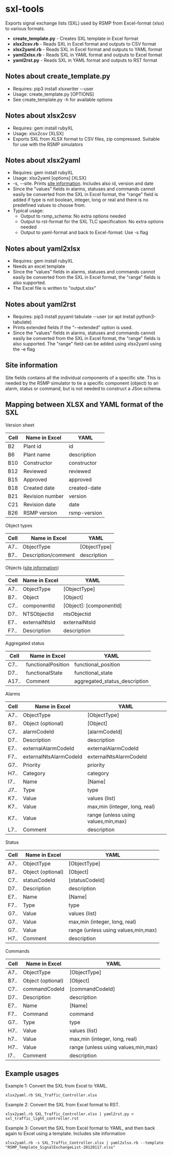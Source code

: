 sxl-tools
=========

Exports signal exchange lists (SXL) used by RSMP from Excel-format (xlsx) to
various formats.

* **create_template.py** - Creates SXL template in Excel format
* **xlsx2csv.rb**  - Reads SXL in Excel format and outputs to CSV format
* **xlsx2yaml.rb** - Reads SXL in Excel format and outputs to YAML format
* **yaml2xlsx.rb** - Reads SXL in YAML format and outputs to Excel format
* **yaml2rst.py**  - Reads SXL in YAML format and outputs to RST format

Notes about create_template.py
------------------------------
* Requires: pip3 install xlsxwriter --user
* Usage: create_template.py [OPTIONS]
* See create_template.py -h for available options

Notes about xlsx2csv
--------------------

* Requires: gem install rubyXL
* Usage: xlsx2csv [XLSX]
* Exports SXL from XLSX format to CSV files, zip compressed.
  Suitable for use with the RSMP simulators

Notes about xlsx2yaml
---------------------

* Requires: gem install rubyXL
* Usage: xlsx2yaml [options] [XLSX]
* -s, --site. Prints [site information](#site). Includes also id, version and date
* Since the "values" fields in alarms, statuses and commands cannot easily
  be converted from the SXL in Excel format, the "range" field is added if type
  is not boolean, integer, long or real and there is no predefined values to choose from.
* Typical usage:
  * Output to rsmp_schema: No extra options needed
  * Output to rst-format for the SXL TLC specification: No extra options needed
  * Output to yaml-format and back to Excel-format: Use -s flag

Notes about yaml2xlsx
---------------------

* Requires: gem install rubyXL
* Needs an excel template
* Since the "values" fields in alarms, statuses and commands cannot easily
  be converted from the SXL in Excel format, the "range" fields is also
  supported.
* The Excel file is written to "output.xlsx"


Notes about yaml2rst
--------------------

* Requires: pip3 install pyyaml tabulate --user (or apt install python3-tabulate)
* Prints extended fields if the "--extended" option is used.
* Since the "values" fields in alarms, statuses and commands cannot easily
  be converted from the SXL in Excel format, the "range" fields is also
  supported. The "range" field can be added using xlsx2yaml using the -e flag

<a name="site"></a>
Site information
----------------
Site fields contains all the individual components of a specific site. This
is needed by the RSMP simulator to tie a specific component (object) to an
alarm, status or command, but is not needed to construct a JSon schema.

Mapping between XLSX and YAML format of the SXL
-----------------------------------------------
Version sheet

| Cell 	| Name in Excel   	| YAML         	|
|------	|-----------------	|--------------	|
| B2   	| Plant id        	| id           	|
| B6   	| Plant name      	| description  	|
| B10  	| Constructor     	| constructor  	|
| B12  	| Reviewed        	| reviewed     	|
| B15  	| Approved        	| approved     	|
| B18  	| Created date    	| created-date 	|
| B21  	| Revision number 	| version      	|
| C21  	| Revision date   	| date         	|
| B26  	| RSMP version    	| rsmp-version 	|

Object types

| Cell 	| Name in Excel       	| YAML         	|
|------	|---------------------	|--------------	|
| A7.. 	| ObjectType          	| [ObjectType] 	|
| B7.. 	| Description/comment 	| description  	|

Objects ([site information](#site))

| Cell 	| Name in Excel 	| YAML                    	|
|------	|---------------	|-------------------------	|
| A7.. 	| ObjectType    	| [ObjectType]            	|
| B7.. 	| Object        	| [Object]                	|
| C7.. 	| componentId   	| [Object]: [componentId] 	|
| D7.. 	| NTSObjectId   	| ntsObjectid             	|
| E7.. 	| externalNtsId 	| externalNtsId           	|
| F7.. 	| Description   	| description             	|

Aggregated status

| Cell  	| Name in Excel      	| YAML                          |
|-------	|--------------------	|-----------------------------  |
| C7..  	| functionalPosition 	| functional_position           |
| D7..  	| functionalState    	| functional_state              |
| A17.. 	| Comment            	| aggregated_status_description |

Alarms

| Cell  	| Name in Excel          	| YAML                   		|
|-------	|------------------------	|------------------------		|
| A7..  	| ObjectType             	| [ObjectType]           		|
| B7..  	| Object (optional)      	| [Object]               		|
| C7..  	| alarmCodeId            	| [alarmCodeId]          		|
| D7..  	| Description            	| description            		|
| E7..  	| externalAlarmCodeId    	| externalAlarmCodeId    		|
| F7..  	| externalNtsAlarmCodeId 	| externalNtsAlarmCodeId 		|
| G7..  	| Priority               	| priority               		|
| H7..  	| Category               	| category               		|
| I7..  	| Name                   	| [Name]				|
| J7..  	| Type                   	| type					|
| K7..  	| Value                  	| values (list)          		|
| K7..  	| Value                  	| max,min (integer, long, real)		|
| K7..  	| Value                  	| range (unless using values,min,max)	|
| L7..  	| Comment                	| description            		|

Status

| Cell  	| Name in Excel     	| YAML                   		|
|-------	|-------------------	|------------------------		|
| A7..  	| ObjectType        	| [ObjectType]           		|
| B7..  	| Object (optional) 	| [Object]               		|
| C7..  	| statusCodeId      	| [statusCodeId]         		|
| D7..  	| Description       	| description            		|
| E7..  	| Name              	| [Name]                 		|
| F7..  	| Type              	| type                   		|
| G7..  	| Value             	| values (list)          		|
| G7..  	| Value             	| max,min (integer, long, real)		|
| G7..  	| Value             	| range (unless using values,min,max) 	|
| H7..  	| Comment           	| description            		|

Commands

| Cell  	| Name in Excel     	| YAML                   		|
|-------	|-------------------	|------------------------		|
| A7..  	| ObjectType        	| [ObjectType]           		|
| B7..  	| Object (optional) 	| [Object]               		|
| C7..  	| commandCodeId     	| [commandCodeId]        		|
| D7..  	| Description       	| description            		|
| E7..  	| Name              	| [Name]                 		|
| F7..  	| Command           	| command                		|
| G7..  	| Type              	| type                   		|
| H7..  	| Value             	| values (list)          		|
| h7..  	| Value             	| max,min (integer, long, real) 	|
| H7..  	| Value             	| range (unless using values,min,max)	|
| I7..  	| Comment           	| description            		|

Example usages
--------------

Example 1: Convert the SXL from Excel to YAML.

```
xlsx2yaml.rb SXL_Traffic_Controller.xlsx
```

Example 2: Convert the SXL from Excel format to RST.

```
xlsx2yaml.rb SXL_Traffic_Controller.xlsx | yaml2rst.py > sxl_traffic_light_controller.rst
```

Example 3: Convert the SXL from Excel format to YAML, and then back again to Excel using a template.
Includes site information

```
xlsx2yaml.rb -s SXL_Traffic_Controller.xlsx | yaml2xlsx.rb --template "RSMP_Template_SignalExchangeList-20120117.xlsx"
```

